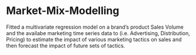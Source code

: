# Market-Mix-Modelling
Fitted a multivariate regression model on a brand’s product Sales Volume and the availabe marketing time series data to (i.e. Advertising, Distribution, Pricing) to estimate the impact of various marketing tactics on sales and then forecast the impact of future sets of tactics. 
